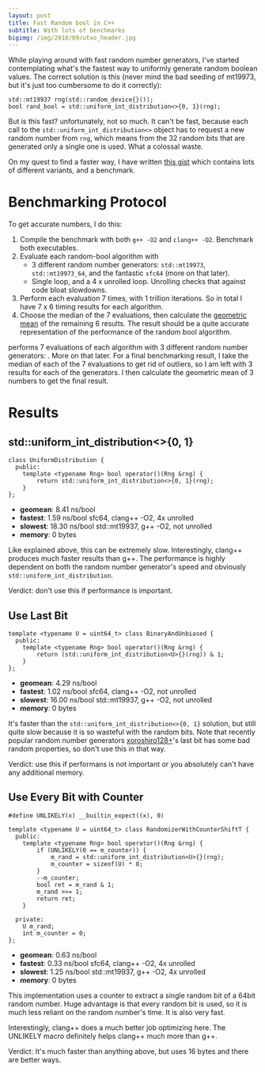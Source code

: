 ```yaml
---
layout: post
title: Fast Random bool in C++
subtitle: With lots of benchmarks
bigimg: /img/2018/09/utxo_header.jpg
---
```


While playing around with fast random number generators, I've started contemplating what's the fastest way to uniformly generate random boolean values. The correct solution is this (never mind the bad seeding of mt19973, but it's just too cumbersome to do it correctly):

```
std::mt19937 rng(std::random_device{}());
bool rand_bool = std::uniform_int_distribution<>{0, 1}(rng);
```

But is this fast? unfortunately, not so much. It can't be fast, because each call to the `std::uniform_int_distribution<>` object has to request a new random number from `rng`, which means from the 32 random bits that are generated only a single one is used. What a colossal waste.

On my quest to find a faster way, I have written [this gist](https://gist.github.com/martinus/c43d99ad0008e11fcdbf06982e25f464) which contains lots of different variants, and a benchmark. 

# Benchmarking Protocol

To get accurate numbers, I do this:

1. Compile the benchmark with both `g++ -O2` and `clang++ -O2`. Benchmark both executables.
1. Evaluate each random-bool algorithm with 
   * 3 different random number generators: `std::mt19973`, `std::mt19973_64`, and the fantastic `sfc64` (more on that later).
   * Single loop, and a 4 x unrolled loop. Unrolling checks that against code bloat slowdowns.
1. Perform each evaluation 7 times, with 1 trillion iterations. So in total I have 7 x 6 timing results for each algorithm.
1. Choose the median of the 7 evaluations, then calculate the [geometric mean](https://en.wikipedia.org/wiki/Geometric_mean) of the remaining 6 results. The result should be a quite accurate representation of the performance of the random bool algorithm.

performs 7 evaluations of each algorithm with 3 different random number generators: .  More on that later. For a final benchmarking result, I take the median of each of the 7 evaluations to get rid of outliers, so I am left with 3 results for each of the generators. I then calculate the geometric mean of 3 numbers to get the final result.

# Results

## std::uniform_int_distribution<>{0, 1}

```
class UniformDistribution {
  public:
    template <typename Rng> bool operator()(Rng &rng) {
        return std::uniform_int_distribution<>{0, 1}(rng);
    }
};
```

 * **geomean**: 8.41 ns/bool
 * **fastest**: 1.59 ns/bool sfc64, clang++ -O2, 4x unrolled
 * **slowest**: 18.30 ns/bool std::mt19937, g++ -O2, not unrolled
 * **memory**: 0 bytes

Like explained above, this can be extremely slow. Interestingly, clang++ produces much faster results than g++. The performance is highly dependent on both the random number generator's speed and obviously `std::uniform_int_distribution`.

Verdict: don't use this if performance is important.

## Use Last Bit

```
template <typename U = uint64_t> class BinaryAndUnbiased {
  public:
    template <typename Rng> bool operator()(Rng &rng) {
        return (std::uniform_int_distribution<U>{}(rng)) & 1;
    }
};

```

 * **geomean**: 4.29 ns/bool
 * **fastest**: 1.02 ns/bool sfc64, clang++ -O2, not unrolled
 * **slowest**: 16.00 ns/bool std::mt19937, g++ -O2, not unrolled
 * **memory**: 0 bytes

It's faster than the `std::uniform_int_distribution<>{0, 1}` solution, but still quite slow because it is so wasteful with the random bits. Note that recently popular random number generators [xoroshiro128+](https://en.wikipedia.org/wiki/Xoroshiro128%2B)'s last bit has some bad random properties, so don't use this in that way.

Verdict: use this if performans is not important or you absolutely can't have any additional memory.

## Use Every Bit with Counter

```
#define UNLIKELY(x) __builtin_expect((x), 0)

template <typename U = uint64_t> class RandomizerWithCounterShiftT {
  public:
    template <typename Rng> bool operator()(Rng &rng) {
        if (UNLIKELY(0 == m_counter)) {
            m_rand = std::uniform_int_distribution<U>{}(rng);
            m_counter = sizeof(U) * 8;
        }
        --m_counter;
        bool ret = m_rand & 1;
        m_rand >>= 1;
        return ret;
    }

  private:
    U m_rand;
    int m_counter = 0;
};
```

 * **geomean**: 0.63 ns/bool
 * **fastest**: 0.33 ns/bool sfc64, clang++ -O2, 4x unrolled
 * **slowest**: 1.25 ns/bool std::mt19937, g++ -O2, 4x unrolled
 * **memory**: 0 bytes

This implementation uses a counter to extract a single random bit of a 64bit random number. Huge advantage is that every random bit is used, so it is much less reliant on the random number's time. It is also very fast.

Interestingly, clang++ does a much better job optimizing here. The UNLIKELY macro definitely helps clang++ much more than g++.

Verdict: It's much faster than anything above, but uses 16 bytes and there are better ways.

